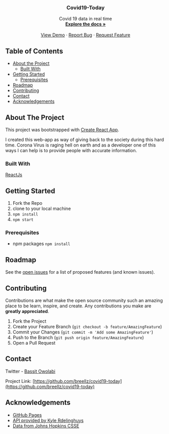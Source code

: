 
<h3 align="center">Covid19-Today</h3>
<p align="center">
    Covid 19 data in real time
    <br />
    <a href="https://github.com/breellz/covid19-today"><strong>Explore the docs »</strong></a>
    <br />
    <br />
    <a href="https://breellz.github.io/covid19-today/">View Demo</a>
    ·
    <a href="https://github.com/breellz/covid19-today/issues">Report Bug</a>
    ·
    <a href="https://github.com/breellz/covid19-today/issues">Request Feature</a>
  </p>
</p>

<!-- TABLE OF CONTENTS -->
## Table of Contents

* [About the Project](#about-the-project)
  * [Built With](#built-with)
* [Getting Started](#getting-started)
  * [Prerequisites](#prerequisites)
* [Roadmap](#roadmap)
* [Contributing](#contributing)
* [Contact](#contact)
* [Acknowledgements](#acknowledgements)

<!-- ABOUT THE PROJECT -->
## About The Project

This project was bootstrapped with [Create React App](https://github.com/facebook/create-react-app).

I created this web-app as  way of giving back to the society during this hard time. Corona Virus is raging hell on earth and as a developer one of this ways I can help is to provide people with accurate information.

### Built With
[ReactJs](https://reactjs.org)

<!-- GETTING STARTED -->
## Getting Started

1. Fork the Repo
2. clone to your local machine
3. ```npm install```
4. ```npm start```

### Prerequisites

* npm packages
```npm install```

<!-- ROADMAP -->
## Roadmap

See the [open issues](https://github.com/othneildrew/Best-README-Template/issues) for a list of proposed features (and known issues).


<!-- CONTRIBUTING -->
## Contributing

Contributions are what make the open source community such an amazing place to be learn, inspire, and create. Any contributions you make are **greatly appreciated**.

1. Fork the Project
2. Create your Feature Branch (`git checkout -b feature/AmazingFeature`)
3. Commit your Changes (`git commit -m 'Add some AmazingFeature'`)
4. Push to the Branch (`git push origin feature/AmazingFeature`)
5. Open a Pull Request

<!-- CONTACT -->
## Contact

Twitter - [Bassit Owolabi](https://twitter.com/breellz)

Project Link: [https://github.com/breellz/covid19-today](https://github.com/breellz/covid19-today)


<!-- ACKNOWLEDGEMENTS -->
## Acknowledgements

* [GitHub Pages](https://pages.github.com)
* [API provided by Kyle Rdelinghuys](https://twitter.com/ksredelinghuys)
* [Data from Johns Hopkins CSSE](https://github.com/CSSEGISandData/COVID-19)

